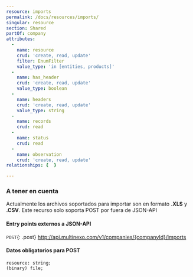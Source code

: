 ```yaml
---
resource: imports
permalink: /docs/resources/imports/
singular: resource
section: Shared
partOf: company
attributes:
  -
    name: resource
    crud: 'create, read, update'
    filter: EnumFilter
    value_type: 'in [entities, products]'
  -
    name: has_header
    crud: 'create, read, update'
    value_type: boolean
  -
    name: headers
    crud: 'create, read, update'
    value_type: string
  -
    name: records
    crud: read
  -
    name: status
    crud: read
  -
    name: observation
    crud: 'create, read, update'
relationships: {  }

---
```


### A tener en cuenta
Actualmente los archivos soportados para importar son en formato **.XLS** y **.CSV**.
Este recurso solo soporta POST por fuera de JSON-API

#### Entry points externos a JSON-API
`POST`{: .post} http://api.multinexo.com/v1/companies/{companyId}/imports

#### Datos obligatorios para POST
```
resource: string;
(binary) file;
```
